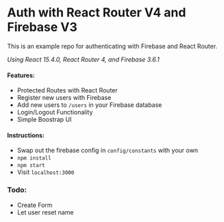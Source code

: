 # Auth with React Router V4 and Firebase V3
This is an example repo for authenticating with Firebase and React Router.

*Using React 15.4.0, React Router 4, and Firebase 3.6.1*

#### Features:
* Protected Routes with React Router
* Register new users with Firebase
* Add new users to ```/users``` in your Firebase database
* Login/Logout Functionality
* Simple Boostrap UI

#### Instructions:
* Swap out the firebase config in ```config/constants``` with your own
* ```npm install```
* ```npm start```
* Visit ```localhost:3000```

### Todo:
* Create Form
* Let user reset name
